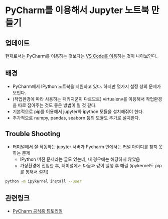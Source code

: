 # PyCharm를 이용해서 Jupyter 노트북 만들기

## 업데이트

현재로서는 PyCharm를 이용하는 것보다는 [VS Code를 이용](./jupyter-with-vscode.md)하는 것이 나아보인다.

## 배경

- PyCharm에서 IPython 노트북을 지원하고 있다. 하지만 몇가지 설정 상의 문제가 보인다.
- (작업환경에 따라 사용하는 패키지군이 다르므로) virtualenv를 이용해서 작업환경을 따로 잡아주는 것도 좋은 방법이 될 것 같다.
- 기본적으로 pip를 이용해서 jupyter와 ipython 모듈을 설치해줘야 한다.
- 추가적으로 numpy, pandas, seaborn 등의 모듈도 추가로 설치한다.

## Trouble Shooting

- 터미널에서 잘 작동하는 jupyter 서버가 Pycharm 안에서는 커널 아이디를 찾지 못하는 문제
  - IPython 버젼 문제라는 글도 있는데, 내 경우에는 해당하지 않았음
  - 가상환경에 진입한 후, 터미널에서 다음과 같이 실행 후 해결 (ipykernel도 pip를 통해서 설치)

```bash
python -m ipykernel install --user
```

## 관련링크

- [PyCharm 공식홈 튜토리얼](https://www.jetbrains.com/help/pycharm/2016.1/tutorial-using-ipython-jupyter-notebook-with-pycharm.html)